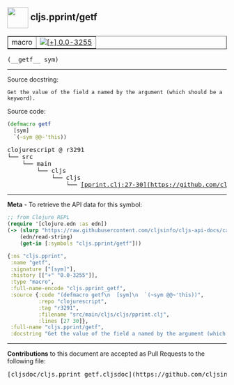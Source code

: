 ## <img width="48px" valign="middle" src="http://i.imgur.com/Hi20huC.png"> cljs.pprint/getf

 <table border="1">
<tr>

<td>macro</td>
<td><a href="https://github.com/cljsinfo/cljs-api-docs/tree/0.0-3255"><img valign="middle" alt="[+] 0.0-3255" src="https://img.shields.io/badge/+-0.0--3255-lightgrey.svg"></a> </td>
</tr>
</table>

 <samp>
(__getf__ sym)<br>
</samp>

---




Source docstring:

```
Get the value of the field a named by the argument (which should be a keyword).
```

Source code:

```clj
(defmacro getf
  [sym]
  `(~sym @@~'this))
```

 <pre>
clojurescript @ r3291
└── src
    └── main
        └── cljs
            └── cljs
                └── <ins>[pprint.clj:27-30](https://github.com/clojure/clojurescript/blob/r3291/src/main/cljs/cljs/pprint.clj#L27-L30)</ins>
</pre>


---

__Meta__ - To retrieve the API data for this symbol:

```clj
;; from Clojure REPL
(require '[clojure.edn :as edn])
(-> (slurp "https://raw.githubusercontent.com/cljsinfo/cljs-api-docs/catalog/cljs-api.edn")
    (edn/read-string)
    (get-in [:symbols "cljs.pprint/getf"]))
```

```clj
{:ns "cljs.pprint",
 :name "getf",
 :signature ["[sym]"],
 :history [["+" "0.0-3255"]],
 :type "macro",
 :full-name-encode "cljs.pprint_getf",
 :source {:code "(defmacro getf\n  [sym]\n  `(~sym @@~'this))",
          :repo "clojurescript",
          :tag "r3291",
          :filename "src/main/cljs/cljs/pprint.clj",
          :lines [27 30]},
 :full-name "cljs.pprint/getf",
 :docstring "Get the value of the field a named by the argument (which should be a keyword)."}

```

---

__Contributions__ to this document are accepted as Pull Requests to the following file:

 <pre>
[cljsdoc/cljs.pprint_getf.cljsdoc](https://github.com/cljsinfo/cljs-api-docs/blob/master/cljsdoc/cljs.pprint_getf.cljsdoc)
</pre>

